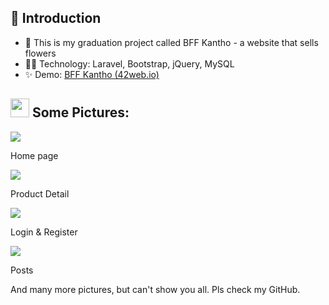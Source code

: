 <h2>👋 <strong>Introduction</strong></h2><ul><li>👋&nbsp;This is my graduation project called BFF Kantho -  a website that sells flowers</li><li>🧑‍💻&nbsp;Technology: Laravel, Bootstrap, jQuery, MySQL</li><li>✨&nbsp;Demo: <a href="http://dtsport.42web.io/" rel="noopener noreferrer" target="_blank">BFF Kantho (42web.io)</a></li></ul><h2><a href="https://camo.githubusercontent.com/d1bed10d8e2bbbffcf4bcdff891737b36b4654d112541102362e286c63e3b707/68747470733a2f2f696d672e69636f6e73382e636f6d2f656d6f6a692f34382f3030303030302f726f636b65742d656d6a692e706e67" rel="noopener noreferrer" target="_blank" style="background-color: var(--color-canvas-default); color: var(--color-accent-fg);"><strong><img src="https://camo.githubusercontent.com/d1bed10d8e2bbbffcf4bcdff891737b36b4654d112541102362e286c63e3b707/68747470733a2f2f696d672e69636f6e73382e636f6d2f656d6f6a692f34382f3030303030302f726f636b65742d656d6a692e706e67" height="30"></strong></a><strong>&nbsp;Some Pictures:</strong></h2>
<strong><img src="https://res.cloudinary.com/dtiazqxyd/image/upload/v1672646614/github/bffkantho/t%E1%BA%A3i_xu%E1%BB%91ng_1_rxlpzm.png"></strong>
<p>Home page</p>
<strong><img src="https://res.cloudinary.com/dtiazqxyd/image/upload/v1672646614/github/bffkantho/t%E1%BA%A3i_xu%E1%BB%91ng_su5req.png"></strong>
<p>Product Detail</p>
<strong><img src="https://res.cloudinary.com/dtiazqxyd/image/upload/v1672646613/github/bffkantho/t%E1%BA%A3i_xu%E1%BB%91ng_2_d6zjje.png"></strong>
<p>Login & Register</p>
<strong><img src="https://res.cloudinary.com/dtiazqxyd/image/upload/v1672646614/github/bffkantho/t%E1%BA%A3i_xu%E1%BB%91ng_3_qdfjij.png"></strong>
<p>Posts</p><p>And many more pictures, but can't show you all. Pls check my GitHub.</p>
